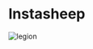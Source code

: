 # Instasheep
![legion](https://cloud.githubusercontent.com/assets/28396682/25774124/38b6ef34-324f-11e7-94a2-eaf88cd3f342.png)
